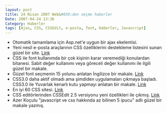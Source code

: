 ```yaml
---
layout: post
title: 24 Nisan 2007 Web&#039;den seçme haberler
Date: 2007-04-24 13:36
Category: Haberler
tags: [Ajax, CSS, CSSEdit, e-posta, font, Haberler, Javascript]
---
```


-   Otomatik tamamlama için Asp.net'e uygun bir ajax ekelentisi.
-   Yeni nesil e-posta araçlarının CSS özelliklerini destekleme
    listesini sunan güzel bir site. [Link][1]
-   CSS ile font kullanımda bir çok kişinin karar veremediği konulardan
    bitanesi. Sabit değer kullanımı veya göreceli değer kullanımı ile
    ilgili güzel bir makale. 
-   Güzel font seçmenin 15 yolunu anlatan İngilizce bir makale.
    [Link][3]
-   CSS3.0 daha aktif olmadı ama şimdiden uygulamaları çıkmaya başladı.
    CSS3.0 ile Yuvarlak kenarlı kutu yapmayı anlatan bir makale.
    [Link][4]
-   En iyi 60 CSS sitesi. [Link][5]
-   CSS editörlerinden CSSEdit 2.5 versiyonu yeni özellikleri ile
    çıkmış. [Link][6]
-   Azer Koçulu "javascript ve css hakkında az bilinen 5 ipucu" adlı
    güzel bir makale yazmış.


  [1]: http://www.campaignmonitor.com/blog/archives/2007/04/a_guide_to_css_support_in_emai_2.html
    "Link"
  [3]: http://www.ablogyoucanuse.com/2007/04/22/15-tips-to-choose-a-good-font/
    "Link"
  [4]: http://24ways.org/2006/rounded-corner-boxes-the-css3-way "Link"
  [5]: http://www.wittysparks.com/2007/04/22/60-best-css-directories-you-would-die-to-watch/
    "Link"
  [6]: http://macrabbit.com/cssedit/ "Link"